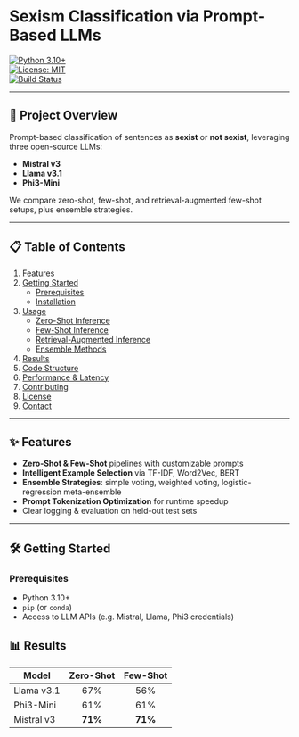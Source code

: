 # Sexism Classification via Prompt-Based LLMs

[![Python 3.10+](https://img.shields.io/badge/python-3.10%2B-blue)](#)  
[![License: MIT](https://img.shields.io/badge/license-MIT-green)](#LICENSE)  
[![Build Status](https://img.shields.io/github/actions/workflow/status/yourusername/sexism-classifier/ci.yml)](#)  

---

## 🚀 Project Overview

Prompt-based classification of sentences as **sexist** or **not sexist**, leveraging three open-source LLMs:

- **Mistral v3**  
- **Llama v3.1**  
- **Phi3-Mini**  

We compare zero-shot, few-shot, and retrieval-augmented few-shot setups, plus ensemble strategies.

---

## 📋 Table of Contents

1. [Features](#features)  
2. [Getting Started](#getting-started)  
   - [Prerequisites](#prerequisites)  
   - [Installation](#installation)  
3. [Usage](#usage)  
   - [Zero-Shot Inference](#zero-shot-inference)  
   - [Few-Shot Inference](#few-shot-inference)  
   - [Retrieval-Augmented Inference](#retrieval-augmented-inference)  
   - [Ensemble Methods](#ensemble-methods)  
4. [Results](#results)  
5. [Code Structure](#code-structure)  
6. [Performance & Latency](#performance--latency)  
7. [Contributing](#contributing)  
8. [License](#license)  
9. [Contact](#contact)

---

## ✨ Features

- **Zero-Shot & Few-Shot** pipelines with customizable prompts  
- **Intelligent Example Selection** via TF-IDF, Word2Vec, BERT  
- **Ensemble Strategies**: simple voting, weighted voting, logistic-regression meta-ensemble  
- **Prompt Tokenization Optimization** for runtime speedup  
- Clear logging & evaluation on held-out test sets  

---

## 🛠 Getting Started

### Prerequisites

- Python 3.10+  
- `pip` (or `conda`)  
- Access to LLM APIs (e.g. Mistral, Llama, Phi3 credentials)

## 📊 Results

| Model      | Zero-Shot | Few-Shot |
|------------|:---------:|:--------:|
| Llama v3.1 |    67%    |   56%    |
| Phi3-Mini  |    61%    |   61%    |
| Mistral v3 |  **71%**  | **71%**  |






